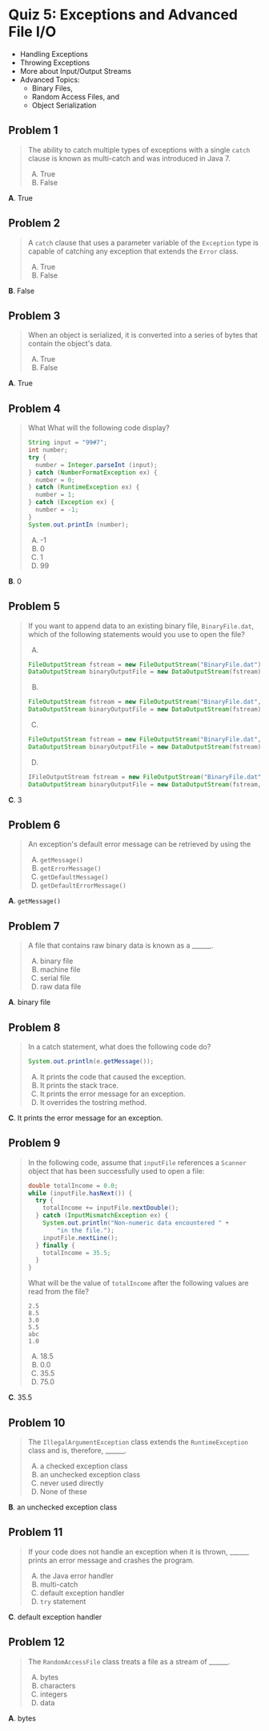 <style type="text/css">ol { list-style-type: upper-alpha; }</style>

# Quiz 5: Exceptions and Advanced File I/O

- Handling Exceptions
- Throwing Exceptions
- More about Input/Output Streams
- Advanced Topics:
  - Binary Files,
  - Random Access Files, and
  - Object Serialization

## Problem 1

> The ability to catch multiple types of exceptions with a single `catch` clause
  is known as multi-catch and was introduced in Java 7.
>
> 1. True
> 2. False

**A**. True

## Problem 2

> A `catch` clause that uses a parameter variable of the `Exception` type is
  capable of catching any exception that extends the `Error` class.
>
> 1. True
> 2. False

**B**. False

## Problem 3

> When an object is serialized, it is converted into a series of bytes that
  contain the object's data.
>
> 1. True
> 2. False

**A**. True

## Problem 4

> What What will the following code display?
>
> ```java
> String input = "99#7";
> int number;
> try {
>   number = Integer.parseInt (input);
> } catch (NumberFormatException ex) {
>   number = 0;
> } catch (RuntimeException ex) {
>   number = 1;
> } catch (Exception ex) {
>   number = -1;
> }
> System.out.printIn (number);
> ```
>
> 1. -1
> 2. 0
> 3. 1
> 4. 99

**B**. 0

## Problem 5

> If you want to append data to an existing binary file, `BinaryFile.dat`, which
  of the following statements would you use to open the file?
>
> 1.
>
> ```java
> FileOutputStream fstream = new FileOutputStream("BinaryFile.dat");
> DataOutputStream binaryOutputFile = new DataOutputStream(fstream);
> ```
>
> 2.
>
> ```java
> FileOutputStream fstream = new FileOutputStream("BinaryFile.dat", false);
> DataOutputStream binaryOutputFile = new DataOutputStream(fstream);
> ```
>
> 3.
>
> ```java
> FileOutputStream fstream = new FileOutputStream("BinaryFile.dat", true);
> DataOutputStream binaryOutputFile = new DataOutputStream(fstream);
> ```
>
> 4.
>
> ```java
> IFileOutputStream fstream = new FileOutputStream("BinaryFile.dat");
> DataOutputStream binaryOutputFile = new DataOutputStream(fstream, true);
> ```

**C**. 3

## Problem 6

> An exception's default error message can be retrieved by using the
>
> 1. `getMessage()`
> 2. `getErrorMessage()`
> 3. `getDefaultMessage()`
> 4. `getDefaultErrorMessage()`

**A**. `getMessage()`

## Problem 7

> A file that contains raw binary data is known as a ______.
>
> 1. binary file
> 2. machine file
> 3. serial file
> 4. raw data file

**A**. binary file

## Problem 8

> In a catch statement, what does the following code do?
>
> ```java
> System.out.println(e.getMessage());
> ```
>
> 1. It prints the code that caused the exception.
> 2. It prints the stack trace.
> 3. It prints the error message for an exception.
> 4. It overrides the tostring method.

**C**. It prints the error message for an exception.

## Problem 9

> In the following code, assume that `inputFile` references a `Scanner` object
  that has been successfully used to open a file:
>
> ```java
> double totalIncome = 0.0;
> while (inputFile.hasNext()) {
>   try {
>     totalIncome += inputFile.nextDouble();
>   } catch (InputMismatchException ex) {
>     System.out.println("Non-numeric data encountered " +
>         "in the file.");
>     inputFile.nextLine();
>   } finally {
>     totalIncome = 35.5;
>   }
> }
> ```
>
> What will be the value of `totalIncome` after the following values are read
  from the file?
>
> ```
> 2.5
> 8.5
> 3.0
> 5.5
> abc
> 1.0
> ```
>
> 1. 18.5
> 2. 0.0
> 3. 35.5
> 4. 75.0

**C**. 35.5

## Problem 10

> The `IllegalArgumentException` class extends the `RuntimeException` class and
  is, therefore, ______.
>
> 1. a checked exception class
> 2. an unchecked exception class
> 3. never used directly
> 4. None of these

**B**. an unchecked exception class

## Problem 11

> If your code does not handle an exception when it is thrown, ______ prints an
  error message and crashes the program.
>
> 1. the Java error handler
> 2. multi-catch
> 3. default exception handler
> 4. `try` statement

**C**. default exception handler

## Problem 12

> The `RandomAccessFile` class treats a file as a stream of ______.
>
> 1. bytes
> 2. characters
> 3. integers
> 4. data

**A**. bytes
